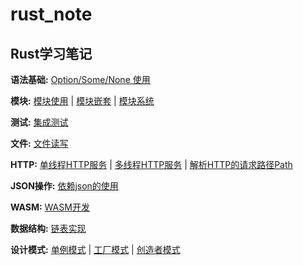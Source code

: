 # rust_note

## Rust学习笔记

**语法基础:** [Option/Some/None 使用](./demo/option_some_none/src/main.rs) 

**模块:** [模块使用](./demo/mod_use/src/main.rs) | [模块嵌套](./demo/mod_nest/src/main.rs) | [模块系统](./demo/mod_sys/src/main.rs)

**测试:** [集成测试](./demo/testing/)

**文件:** [文件读写](./demo/fs/src/main.rs)

**HTTP:** [单线程HTTP服务](./demo/http/src/main.rs) | [多线程HTTP服务](./demo/http_multi_thread/) | [解析HTTP的请求路径Path](./demo/http_parse_path/src/main.rs)

**JSON操作:** [依赖json的使用](./demo/json_read/src/main.rs)

**WASM:** [WASM开发](./demo/my_wasm/)

**数据结构:** [链表实现](./demo/list_node/src/main.rs)


 **设计模式:** [单例模式](./demo/pattern_singleton/src/main.rs) | [工厂模式](./demo/pattern_factory/src/main.rs) | [创造者模式](./demo/pattern_builder/src/main.rs)



